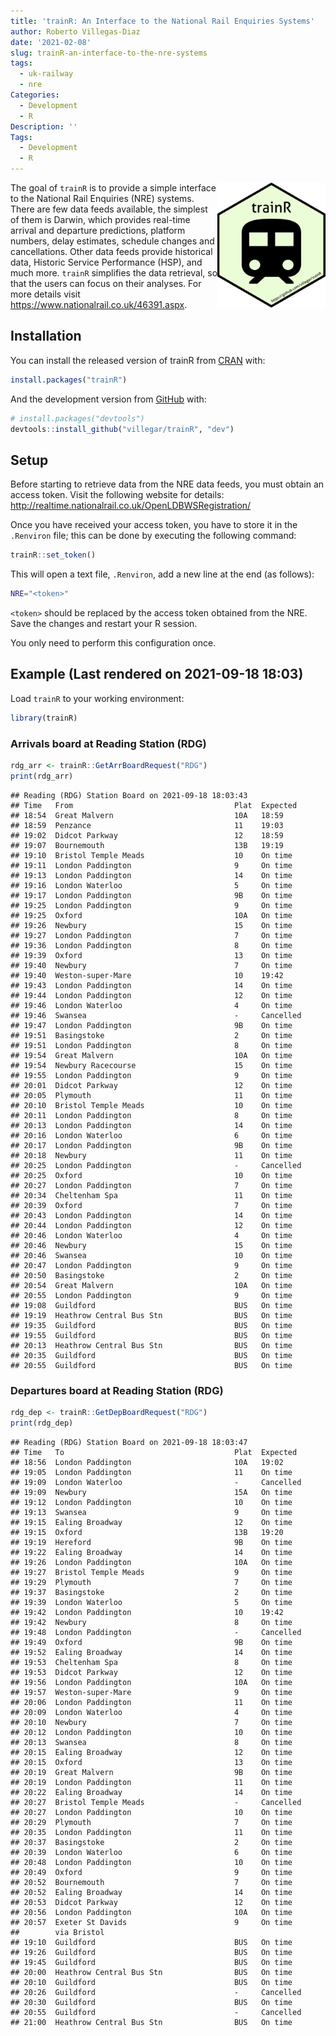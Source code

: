 ```yaml
---
title: 'trainR: An Interface to the National Rail Enquiries Systems'
author: Roberto Villegas-Diaz
date: '2021-02-08'
slug: trainR-an-interface-to-the-nre-systems
tags:
  - uk-railway
  - nre
Categories:
  - Development
  - R
Description: ''
Tags:
  - Development
  - R
---
```


<img src="https://raw.githubusercontent.com/villegar/trainR/main/inst/images/logo.png" alt="logo" align="right" height=200px/>

The goal of `trainR` is to provide a simple interface to the 
National Rail Enquiries (NRE) systems. There are few data feeds 
available, the simplest of them is Darwin, which provides real-time 
arrival and departure predictions, platform numbers, delay estimates, 
schedule changes and cancellations. Other data feeds provide historical 
data, Historic Service Performance (HSP), and much more. `trainR` 
simplifies the data retrieval, so that the users can focus on their 
analyses. For more details visit 
https://www.nationalrail.co.uk/46391.aspx.

## Installation

You can install the released version of trainR from [CRAN](https://CRAN.R-project.org) with:

``` r
install.packages("trainR")
```

And the development version from [GitHub](https://github.com/) with:

``` r
# install.packages("devtools")
devtools::install_github("villegar/trainR", "dev")
```

## Setup
Before starting to retrieve data from the NRE data feeds, you must obtain an access token. 
Visit the following website for details: http://realtime.nationalrail.co.uk/OpenLDBWSRegistration/

Once you have received your access token, you have to store it in the `.Renviron` file; this can be 
done by executing the following command:


```r
trainR::set_token()
```

This will open a text file, `.Renviron`, add a new line at the end (as follows):

```bash
NRE="<token>"
```

`<token>` should be replaced by the access token obtained from the NRE. Save the changes and restart 
your R session.

You only need to perform this configuration once.

## Example (Last rendered on 2021-09-18 18:03)

Load `trainR` to your working environment:

```r
library(trainR)
```

### Arrivals board at Reading Station (RDG)


```r
rdg_arr <- trainR::GetArrBoardRequest("RDG")
print(rdg_arr)
```

```
## Reading (RDG) Station Board on 2021-09-18 18:03:43
## Time   From                                    Plat  Expected
## 18:54  Great Malvern                           10A   18:59
## 18:59  Penzance                                11    19:03
## 19:02  Didcot Parkway                          12    18:59
## 19:07  Bournemouth                             13B   19:19
## 19:10  Bristol Temple Meads                    10    On time
## 19:11  London Paddington                       9     On time
## 19:13  London Paddington                       14    On time
## 19:16  London Waterloo                         5     On time
## 19:17  London Paddington                       9B    On time
## 19:25  London Paddington                       9     On time
## 19:25  Oxford                                  10A   On time
## 19:26  Newbury                                 15    On time
## 19:27  London Paddington                       7     On time
## 19:36  London Paddington                       8     On time
## 19:39  Oxford                                  13    On time
## 19:40  Newbury                                 7     On time
## 19:40  Weston-super-Mare                       10    19:42
## 19:43  London Paddington                       14    On time
## 19:44  London Paddington                       12    On time
## 19:46  London Waterloo                         4     On time
## 19:46  Swansea                                 -     Cancelled
## 19:47  London Paddington                       9B    On time
## 19:51  Basingstoke                             2     On time
## 19:51  London Paddington                       8     On time
## 19:54  Great Malvern                           10A   On time
## 19:54  Newbury Racecourse                      15    On time
## 19:55  London Paddington                       9     On time
## 20:01  Didcot Parkway                          12    On time
## 20:05  Plymouth                                11    On time
## 20:10  Bristol Temple Meads                    10    On time
## 20:11  London Paddington                       8     On time
## 20:13  London Paddington                       14    On time
## 20:16  London Waterloo                         6     On time
## 20:17  London Paddington                       9B    On time
## 20:18  Newbury                                 11    On time
## 20:25  London Paddington                       -     Cancelled
## 20:25  Oxford                                  10    On time
## 20:27  London Paddington                       7     On time
## 20:34  Cheltenham Spa                          11    On time
## 20:39  Oxford                                  7     On time
## 20:43  London Paddington                       14    On time
## 20:44  London Paddington                       12    On time
## 20:46  London Waterloo                         4     On time
## 20:46  Newbury                                 15    On time
## 20:46  Swansea                                 10    On time
## 20:47  London Paddington                       9     On time
## 20:50  Basingstoke                             2     On time
## 20:54  Great Malvern                           10A   On time
## 20:55  London Paddington                       9     On time
## 19:08  Guildford                               BUS   On time
## 19:19  Heathrow Central Bus Stn                BUS   On time
## 19:35  Guildford                               BUS   On time
## 19:55  Guildford                               BUS   On time
## 20:13  Heathrow Central Bus Stn                BUS   On time
## 20:35  Guildford                               BUS   On time
## 20:55  Guildford                               BUS   On time
```

### Departures board at Reading Station (RDG)


```r
rdg_dep <- trainR::GetDepBoardRequest("RDG")
print(rdg_dep)
```

```
## Reading (RDG) Station Board on 2021-09-18 18:03:47
## Time   To                                      Plat  Expected
## 18:56  London Paddington                       10A   19:02
## 19:05  London Paddington                       11    On time
## 19:09  London Waterloo                         -     Cancelled
## 19:09  Newbury                                 15A   On time
## 19:12  London Paddington                       10    On time
## 19:13  Swansea                                 9     On time
## 19:15  Ealing Broadway                         12    On time
## 19:15  Oxford                                  13B   19:20
## 19:19  Hereford                                9B    On time
## 19:22  Ealing Broadway                         14    On time
## 19:26  London Paddington                       10A   On time
## 19:27  Bristol Temple Meads                    9     On time
## 19:29  Plymouth                                7     On time
## 19:37  Basingstoke                             2     On time
## 19:39  London Waterloo                         5     On time
## 19:42  London Paddington                       10    19:42
## 19:42  Newbury                                 8     On time
## 19:48  London Paddington                       -     Cancelled
## 19:49  Oxford                                  9B    On time
## 19:52  Ealing Broadway                         14    On time
## 19:53  Cheltenham Spa                          8     On time
## 19:53  Didcot Parkway                          12    On time
## 19:56  London Paddington                       10A   On time
## 19:57  Weston-super-Mare                       9     On time
## 20:06  London Paddington                       11    On time
## 20:09  London Waterloo                         4     On time
## 20:10  Newbury                                 7     On time
## 20:12  London Paddington                       10    On time
## 20:13  Swansea                                 8     On time
## 20:15  Ealing Broadway                         12    On time
## 20:15  Oxford                                  13    On time
## 20:19  Great Malvern                           9B    On time
## 20:19  London Paddington                       11    On time
## 20:22  Ealing Broadway                         14    On time
## 20:27  Bristol Temple Meads                    -     Cancelled
## 20:27  London Paddington                       10    On time
## 20:29  Plymouth                                7     On time
## 20:35  London Paddington                       11    On time
## 20:37  Basingstoke                             2     On time
## 20:39  London Waterloo                         6     On time
## 20:48  London Paddington                       10    On time
## 20:49  Oxford                                  9     On time
## 20:52  Bournemouth                             7     On time
## 20:52  Ealing Broadway                         14    On time
## 20:53  Didcot Parkway                          12    On time
## 20:56  London Paddington                       10A   On time
## 20:57  Exeter St Davids                        9     On time
##        via Bristol                             
## 19:10  Guildford                               BUS   On time
## 19:26  Guildford                               BUS   On time
## 19:45  Guildford                               BUS   On time
## 20:00  Heathrow Central Bus Stn                BUS   On time
## 20:10  Guildford                               BUS   On time
## 20:26  Guildford                               -     Cancelled
## 20:30  Guildford                               BUS   On time
## 20:55  Guildford                               -     Cancelled
## 21:00  Heathrow Central Bus Stn                BUS   On time
```
